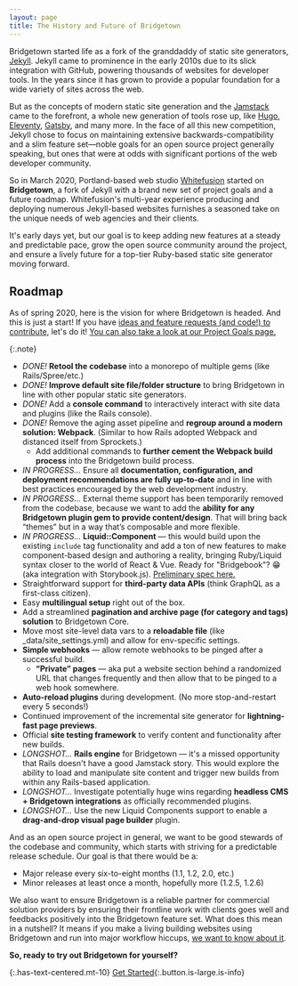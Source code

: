 ```yaml
---
layout: page
title: The History and Future of Bridgetown
---
```


Bridgetown started life as a fork of the granddaddy of static site generators, [Jekyll](https://jekyllrb.com). Jekyll came to prominence in the early 2010s due to its slick integration with GitHub, powering thousands of websites for developer tools. In the years since it has grown to provide a popular foundation for a wide variety of sites across the web.

But as the concepts of modern static site generation and the [Jamstack](/docs/jamstack/) came to the forefront, a whole new generation of tools rose up, like [Hugo](https://gohugo.io), [Eleventy](https://www.11ty.dev), [Gatsby](http://gatsbyjs.org), and many more. In the face of all this new competition, Jekyll chose to focus on maintaining extensive backwards-compatibility and a slim feature set—noble goals for an open source project generally speaking, but ones that were at odds with significant portions of the web developer community.

So in March 2020, Portland-based web studio [Whitefusion](https://whitefusion.io) started on **Bridgetown**, a fork of Jekyll with a brand new set of project goals and a future roadmap. Whitefusion's multi-year experience producing and deploying numerous Jekyll-based websites furnishes a seasoned take on the unique needs of web agencies and their clients.

It's early days yet, but our goal is to keep adding new features at a steady and predictable pace, grow the open source community around the project, and ensure a lively future for a top-tier Ruby-based static site generator moving forward.

## Roadmap

As of spring 2020, here is the vision for where Bridgetown is headed. And this is just a start! If you have [ideas and feature requests (and code!) to contribute](/docs/community/#ways-to-contribute), let's do it! [You can also take a look at our Project Goals page.](/docs/philosophy/)

{:.note}
- _DONE!_ **Retool the codebase** into a monorepo of multiple gems (like Rails/Spree/etc.)
- _DONE!_ **Improve default site file/folder structure** to bring Bridgetown in line with other popular static site generators.
- _DONE!_ Add a **console command** to interactively interact with site data and plugins (like the Rails console).
- _DONE!_ Remove the aging asset pipeline and **regroup around a modern solution: Webpack**. (Similar to how Rails adopted Webpack and distanced itself from Sprockets.)
  - Add additional commands to **further cement the Webpack build process** into the Bridgetown build process.
- _IN PROGRESS…_ Ensure all **documentation, configuration, and deployment recommendations are fully up-to-date** and in line with best practices encouraged by the web development industry.
- _IN PROGRESS…_ External theme support has been temporarily removed from the codebase, because we want to add the **ability for any Bridgetown plugin gem to provide content/design**. That will bring back “themes” but in a way that’s composable and more flexible.
- _IN PROGRESS…_ **Liquid::Component** — this would build upon the existing `include` tag functionality and add a ton of new features to make component-based design and authoring a reality, bringing Ruby/Liquid syntax closer to the world of React & Vue. Ready for "Bridgebook"? 😁 (aka integration with Storybook.js). [Preliminary spec here.](https://github.com/bridgetownrb/liquid-component)
- Straightforward support for **third-party data APIs** (think GraphQL as a first-class citizen).
- Easy **multilingual setup** right out of the box.
- Add a streamlined **pagination and archive page (for category and tags) solution** to Bridgetown Core.
- Move most site-level data vars to a **reloadable file** (like _data/site_settings.yml) and allow for env-specific settings.
- **Simple webhooks** — allow remote webhooks to be pinged after a successful build.
  - **“Private” pages** — aka put a website section behind a randomized URL that changes frequently and then allow that to be pinged to a web hook somewhere.
- **Auto-reload plugins** during development. (No more stop-and-restart every 5 seconds!)
- Continued improvement of the incremental site generator for **lightning-fast page previews**.
- Official **site testing framework** to verify content and functionality after new builds.
- _LONGSHOT…_ **Rails engine** for Bridgetown — it's a missed opportunity that Rails doesn't have a good Jamstack story. This would explore the ability to load and manipulate site content and trigger new builds from within any Rails-based application.
- _LONGSHOT…_ Investigate potentially huge wins regarding **headless CMS + Bridgetown integrations** as officially recommended plugins.
- _LONGSHOT…_ Use the new Liquid Components support to enable a **drag-and-drop visual page builder** plugin.

And as an open source project in general, we want to be good stewards of the codebase and community, which starts with striving for a predictable release schedule. Our goal is that there would be a:

- Major release every six-to-eight months (1.1, 1.2, 2.0, etc.)
- Minor releases at least once a month, hopefully more (1.2.5, 1.2.6)

We also want to ensure Bridgetown is a reliable partner for commercial solution providers by ensuring their frontline work with clients goes well and feedbacks positively into the Bridgetown feature set. What does this mean in a nutshell? It means if you make a living building websites using Bridgetown and run into major workflow hiccups, [we want to know about it](/docs/community/).

**So, ready to try out Bridgetown for yourself?**

{:.has-text-centered.mt-10}
[Get Started](/docs/){:.button.is-large.is-info}
